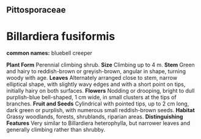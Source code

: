 ## Pittosporaceae
# Billardiera fusiformis
**common names:** bluebell creeper

**Plant Form** Perennial climbing shrub. **Size** Climbing up to 4 m. **Stem** Green and hairy to reddish-brown or greyish-brown, angular in shape, turning woody with age. **Leaves** Alternately arranged close to stem, narrow elliptical shape, with slightly wavy edges and with a short point on tips, initially hairy on both surfaces. **Flowers** Nodding or drooping, bright to dull purplish-blue bell-shaped, 1 cm wide, in small clusters at the tips of branches. **Fruit and Seeds** Cylindrical with pointed tips, up to 2 cm long, dark green or purplish, with numerous small reddish-brown seeds. **Habitat** Grassy woodlands, forests, shrublands, riparian areas. **Distinguishing Features** Very similar to Billardiera heterophylla, but narrower leaves and generally climbing rather than shrubby.


